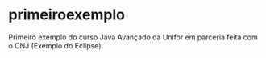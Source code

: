 # primeiroexemplo
Primeiro exemplo do curso Java Avançado da Unifor em parceria feita com o CNJ (Exemplo do Eclipse)
